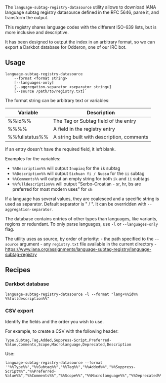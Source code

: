 The `language-subtag-registry-datasource` utility allows to download
IANA language subtag registry datasource defined in the RFC 5646,
parse it, and transform the output.

This registry shares language codes with the different ISO-639 lists,
but is more inclusive and descriptive.

It has been designed to output the index in an arbitrary format,
so we can export a Darkbot database for Odderon, one of our IRC bot.

## Usage

```
language-subtag-registry-datasource
    --format <format string>
    [--languages-only]
    [--aggregation-separator <separator string>]
    [--source /path/to/registry.txt]`
```

The format string can be arbitrary text or variables:

| **Variable**    | **Description**                           |
|-----------------|-------------------------------------------|
| %%id%%          | The Tag or Subtag field of the entry      |
| %%<key>%%       | A field in the registry entry             |
| %%fullstatus%%  | A string built with description, comments |

If an entry doesn't have the required field, it left blank.

Examples for the variables:
  - `%%Description%%` will output `Inupiaq` for the `ik` subtag
  - `%%Description%%` will output `Sichuan Yi / Nuosu` for the `ii` subtag
  - `%%Comments%%` will output an empty string for both `ik` and `ii` subtags
  - `%%fulldescription%%` will output "Serbo-Croatian - sr, hr, bs are preferred for most modern uses" for `sh`

If a language has several values, they are coalesced and a specific string
is used as separator. Default separator is " / ". It can be overridden with
`--aggregation-separator`.

The database contains entries of other types than languages, like variants, regions or redundant.
To only parse languages, use `-l` or `--languages-only` flag.

The utility uses as source, by order of priority:
    - the path specified to the `--source` argument
    - any `registry.txt` file available in the current directory
    - https://www.iana.org/assignments/language-subtag-registry/language-subtag-registry

## Recipes

### Darkbot database

    language-subtag-registry-datasource -l --format "lang+%%id%% %%fulldescription%%"

### CSV export

Identify the fields and the order you wish to use.

For example, to create a CSV with the following header:

    Type,Subtag,Tag,Added,Suppress-Script,Preferred-Value,Comments,Scope,Macrolanguage,Deprecated,Description

Use:

    language-subtag-registry-datasource --format '"%%Type%%","%%Subtag%%","%%Tag%%","%%Added%%","%%Suppress-Script%%","%%Preferred-Value%%","%%Comments%%","%%Scope%%","%%Macrolanguage%%","%%Deprecated%%","%%Description%%"'
